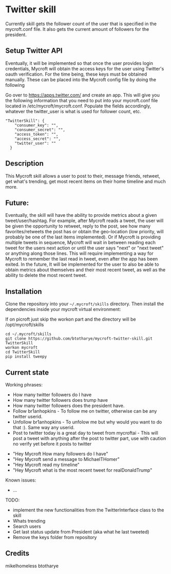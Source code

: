 # Twitter skill

Currently skill gets the follower count of the user that is specified in the mycroft.conf file.  It also gets the current amount of followers for the president.

## Setup Twitter API
Eventually, it will be implemented so that once the user provides login credentials, Mycroft will obtain the access keys for the user using Twitter's oauth verification. For the time being, these keys must be obtained manually. These can be placed into the Mycroft config file by doing the following

Go over to https://apps.twitter.com/ and create an app.  This will give you the following information that you need to put into your mycroft.conf file located in /etc/mycroft/mycroft.conf.  Populate the fields accordingly, whatever the twitter_user is what is used for follower count, etc.

```
"TwitterSkill": {
    "consumer_key": "",
    "consumer_secret": "",
    "access_token": "",
    "access_secret": "",
    "twitter_user": ""
  }
```

## Description 
This Mycroft skill allows a user to post to their, message friends, retweet, get what's trending, get most recent items on their home timeline and much more.

## Future:
Eventually, the skill will have the ability to provide metrics about a given tweet/user/hashtag. For example, after Mycroft reads a tweet, the user will be given the opportunity to retweet, reply to the post, see how many favorites/retweets the post has or obtain the geo-location (low priority, will probably be one of the last items implemented). Or if Mycroft is providing multiple tweets in sequence, Mycroft will wait in between reading each tweet for the users next action or until the user says "next" or "next tweet" or anything along those lines. This will require implementing a way for Mycroft to remember the last read in tweet, even after the app has been exited. In the future, It will be implemented for the user to also be able to obtain metrics about themselves and their most recent tweet, as well as the ability to delete the most recent tweet.

## Installation

Clone the repository into your `~/.mycroft/skills` directory. Then install the
dependencies inside your mycroft virtual environment:

If on picroft just skip the workon part and the directory will be /opt/mycroft/skills

```
cd ~/.mycroft/skills
git clone https://github.com/btotharye/mycroft-twitter-skill.git TwitterSkill
workon mycroft
cd TwitterSkill
pip install tweepy
```

## Current state

Working phrases:
 - How many twitter followers do I have
 - How many twitter followers does trump have
 - How many twitter followers does the president have.
 - Follow br1anhopkins - To follow me on twitter, otherwise can be any twitter userid.
 - Unfollow br1anhopkins - To unfolow me but why would you want to do that :).  Same way any userid.
 - Post to twitter today is a great day to tweet from mycroftai - This will post a tweet with anything after the post to twitter part, use with caution no verify yet before it posts to twitter
* "Hey Mycroft How many followers do I have"
* "Hey Mycroft send a message to MichaelTHomer"
* "Hey Mycroft read my timeline"
* "Hey Mycroft what is the most recent tweet for realDonaldTrump"

Known issues:
 - ...

TODO:
 - implement the new functionalities from the TwitterInterface class to the skill
 - Whats trending
 - Search users
 - Get last status update from President (aka what he last tweeted)
 - Remove the keys folder from repository


## Credits 
mikelhomeless
btotharye
